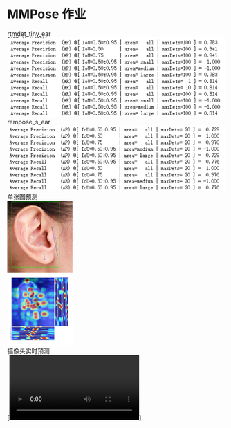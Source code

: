 # MMPose 作业
rtmdet_tiny_ear   
<img src="rtmdet_tiny_ear.png" />   
rempose_s_ear   
<img src="rempose_s_ear.png" />   
单张图预测   
<img src="ear_1.jpg" width = "30%" />   
摄像头实时预测   
[![Watch the video](RTMDet_RTMPose%E8%87%AA%E8%AE%AD%E7%BB%83%E6%8E%A8%E7%90%86%E6%B5%8B%E8%AF%95.mp4)]
